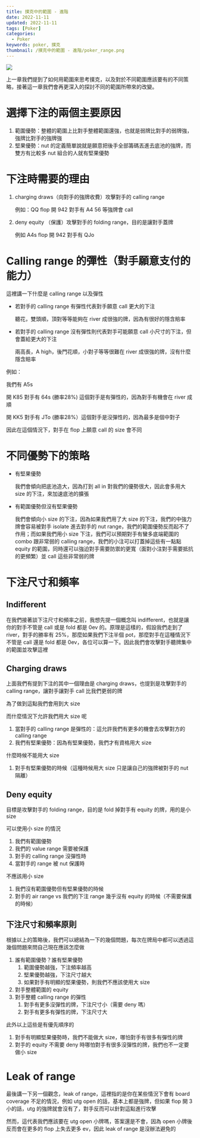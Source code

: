 ```yaml
---
title: 撲克中的範圍 - 進階
date: 2022-11-11
updated: 2022-11-11
tags: [Poker]
categories:
  - Poker
keywords: poker, 撲克
thumbnail: /撲克中的範圍 - 進階/poker_range.png
---
```


![](/blog/assets/poker_range.png)

<!-- more -->

上一章我們提到了如何用範圍來思考撲克，以及對於不同範圍應該要有的不同策略，接著這一章我們會再更深入的探討不同的範圍所帶來的改變。

# 選擇下注的兩個主要原因

1. 範圍優勢：整體的範圍上比對手整體範圍還強，也就是弱牌比對手的弱牌強，強牌比對手的強牌強
2. 堅果優勢：nut 的定義簡單說就是願意把後手全部籌碼丟進去底池的強牌，而雙方有比較多 nut 組合的人就有堅果優勢

# 下注時需要的理由

1. charging draws（向對手的強牌收費）攻擊對手的 calling range
    
    例如：QQ flop 開 942 對手有 A4 56 等強牌會 call 
    
2. deny equity （保護）攻擊對手的 folding range，目的是讓對手蓋牌
    
    例如 A4s flop 開 942 對手有 QJo
    

# Calling range 的彈性（對手願意支付的能力）

這裡講一下什麼是 calling range 以及彈性

- 若對手的 calling range 有彈性代表對手願意 call 更大的下注
    
    聽花，雙頭順，頂對等等能夠在 river 成很強的牌，因為有很好的隱含賠率
    
- 若對手的 calling range 沒有彈性則代表對手可能願意 call 小尺寸的下注，但會蓋給更大的下注
    
    兩高長，A high，後門花順，小對子等等很難在 river 成很強的牌，沒有什麼隱含賠率
    

例如：

我們有 A5s

開 K85 對手有 64s (勝率28%) 這個對手是有彈性的，因為對手有機會在 river 成順

開 KK5 對手有 JTo (勝率28%）這個對手是沒彈性的，因為最多是個中對子

因此在這個情況下，對手在 flop 上願意 call 的 size 會不同

# 不同優勢下的策略

- 有堅果優勢
    
    我們會傾向把底池造大，因為打到 all in 對我們的優勢很大，因此會多用大 size 的下注，來加速底池的擴張
    
- 有範圍優勢但沒有堅果優勢
    
    我們會傾向小 size 的下注，因為如果我們用了大 size 的下注，我們的中強力牌會容易被對手 isolate 進去對手的 nut range，我們的範圍優勢反而起不了作用；而如果我們用小 size 下注，我們可以預期對手有蠻多底端範圍的 combo 跟非常弱的 calling range，我們的小注可以打蓋掉這些有一點點 equity 的範圍，同時還可以強迫對手需要防禦的更寬（面對小注對手需要抵抗的更頻繁）並 call 這些非常弱的牌
    

# 下注尺寸和頻率

## Indifferent

在我們接著談下注尺寸和頻率之前，我想先提一個概念叫 indifferent，也就是讓你的對手不管是 call 或是 fold 都是 0ev 的。原理是這樣的，假設我們走到了 river，對手的勝率有 25%，那麼如果我們下注半個 pot，那麼對手在這種情況下不管是 call 還是 fold 都是 0ev，各位可以算一下。因此我們會攻擊對手聽牌集中的範圍並攻擊這裡

## Charging draws

上面我們有提到下注的其中一個理由是 charging draws，也提到是攻擊對手的 calling range，讓對手讓對手 call 比我們更弱的牌

為了做到這點我們會用到大 size

而什麼情況下允許我們用大 size 呢

1. 當對手的 calling range 是彈性的：這允許我們有更多的機會去攻擊對方的 calling range
2. 我們有堅果優勢：因為有堅果優勢，我們才有資格用大 size

什麼時候不能用大 size

1. 對手有堅果優勢的時候（這種時候用大 size 只是讓自己的強牌被對手的 nut 隔離）

## Deny equity

目標是攻擊對手的 folding range，目的是 fold 掉對手有 equity 的牌，用的是小 size

可以使用小 size 的情況

1. 我們有範圍優勢
2. 我們的 value range 需要被保護
3. 對手的 calling range 沒彈性時
4. 當對手的 range 被 nut 保護時

不應該用小 size

1. 我們沒有範圍優勢但有堅果優勢的時候
2. 對手的 air range vs 我們的下注 range 幾乎沒有 equity 的時候（不需要保護的時候）

## 下注尺寸和頻率原則

根據以上的策略後，我們可以總結為一下的幾個問題，每次在牌局中都可以透過這幾個問題來問自己現在應該怎麼做

1. 誰有範圍優勢？誰有堅果優勢
    1. 範圍優勢越強，下注頻率越高
    2. 堅果優勢越強，下注尺寸越大
    3. 如果對手有明顯的堅果優勢，則我們不應該使用大 size
2. 對手整體範圍的 equity
3. 對手整體 calling range 的彈性
    1. 對手有更多沒彈性的牌，下注尺寸小（需要 deny 嗎）
    2. 對手有更多有彈性的牌，下注尺寸大

此外以上這些是有優先順序的

1. 對手有明顯堅果優勢時，我們不能做大 size，哪怕對手有很多有彈性的牌
2. 對手的 equity 不需要 deny 時哪怕對手有很多沒彈性的牌，我們也不一定要做小 size

# Leak of range

最後講一下另一個觀念，leak of range，這裡指的是你在某些情況下會有 board coverage 不足的情況，例如 utg open 的話，基本上都是強牌，但如果 flop 開 3 小的話，utg 的強牌就會沒有了，對手反而可以針對這點進行攻擊

然而，這代表我們應該要在 utg open 小牌嗎，答案還是不會，因為 open 小牌後反而會在更多的 flop 上失去更多 ev，因此 leak of range 是沒辦法避免的
